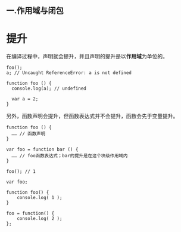 ## 一.作用域与闭包
# 提升

在编译过程中，声明就会提升，并且声明的提升是以**作用域**为单位的。
```
foo();
a; // Uncaught ReferenceError: a is not defined

function foo () {
  console.log(a); // undefined
  
  var a = 2;
}
```
另外，函数声明会提升，但函数表达式并不会提升，函数会先于变量提升。
```
function foo () {
  …… // 函数声明
}

var foo = function bar () {
  …… // foo函数表达式；bar的提升是在这个块级作用域内
}
```
```
foo(); // 1

var foo;

function foo() {
	console.log( 1 );
}

foo = function() {
	console.log( 2 );
};
```
